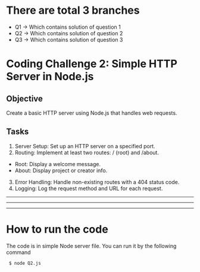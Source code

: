 # There are total 3 branches

- Q1 -> Which contains solution of question 1
- Q2 -> Which contains solution of question 2
- Q3 -> Which contains solution of question 3

# Coding Challenge 2: Simple HTTP Server in Node.js

## Objective
Create a basic HTTP server using Node.js that handles web requests.

## Tasks
1. Server Setup: Set up an HTTP server on a specified port.
2. Routing: Implement at least two routes: / (root) and /about.
  - Root: Display a welcome message.
  - About: Display project or creator info.
3. Error Handling: Handle non-existing routes with a 404 status code.
4. Logging: Log the request method and URL for each request.

---
---
---

# How to run the code

The code is in simple Node server file. You can run it by the following command

` $ node Q2.js`

